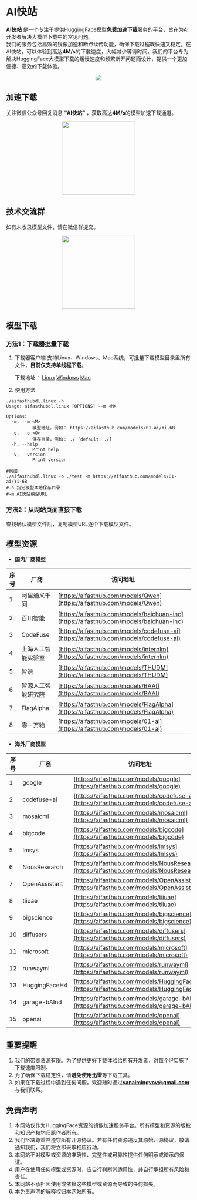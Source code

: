 # AI快站

**AI快站** 是一个专注于提供HuggingFace模型**免费加速下载**服务的平台，旨在为AI开发者解决大模型下载中的常见问题。<br>
我们的服务包括高效的镜像加速和断点续传功能，确保下载过程既快速又稳定。在AI快站，可以体验到高达**4M/s**的下载速度，大幅减少等待时间。我们的平台专为解决HuggingFace大模型下载的缓慢速度和频繁断开问题而设计，提供一个更加便捷、高效的下载体验。

<p align="center">
    <img src="https://aifasthub.com/models/webdata/speed.png"/>
<p>

## 加速下载
关注微信公众号回复消息 **“AI快站”** ，获取高达**4M/s**的模型加速下载通道。
<p align="center">
    <img src="https://aifasthub.com/models/webdata/gongzonghao.jpg" width="200"/>
<p>


## 技术交流群
如有未收录模型文件，请在微信群提交。
<p align="center">
    <img src="https://aifasthub.com/models/webdata/aifasthub-weixin.png" width="200"/>
<p>

## 模型下载
### 方法1：下载器批量下载
1. 下载器客户端
   支持Linux、Windows、Mac系统，可批量下载模型目录里所有文件，**目前仅支持单线程下载**。
   
   下载地址：  [Linux](https://aifasthub.com/models/webdata/aifasthubdl.linux.zip)  [Windows](https://aifasthub.com/models/webdata/aifasthubdl.exe.zip)  [Mac](https://aifasthub.com/models/webdata/aifasthubdl.mac.zip)

2.  使用方法
```shell
./aifasthubdl.linux -h
Usage: aifasthubdl.linux [OPTIONS] --m <M>

Options:
  -m, --m <M>
          模型地址，例如： https://aifasthub.com/models/01-ai/Yi-6B
  -o, --o <O>
          保存目录，例如： ./ [default: ./]
  -h, --help
          Print help
  -V, --version
          Print version

#例如
./aifasthubdl.linux -o ./test -m https://aifasthub.com/models/01-ai/Yi-6B
#-o 指定模型本地保存目录
#-m AI快站模型URL
```

### 方法2：从网站页面直接下载
查找确认模型文件后，复制模型URL逐个下载模型文件。


## 模型资源
- **国内厂商模型**

| 序号 | 厂商                 | 访问地址                            |
|------|----------------------|-----------------------------------|
| 1    | 阿里通义千问         | [https://aifasthub.com/models/Qwen](https://aifasthub.com/models/Qwen) |
| 2    | 百川智能             | [https://aifasthub.com/models/baichuan-inc](https://aifasthub.com/models/baichuan-inc) |
| 3    | CodeFuse             | [https://aifasthub.com/models/codefuse-ai](https://aifasthub.com/models/codefuse-ai) |
| 4    | 上海人工智能实验室   | [https://aifasthub.com/models/internlm](https://aifasthub.com/models/internlm) |
| 5    | 智谱                 | [https://aifasthub.com/models/THUDM](https://aifasthub.com/models/THUDM) |
| 6    | 智源人工智能研究院   | [https://aifasthub.com/models/BAAI](https://aifasthub.com/models/BAAI) |
| 7    | FlagAlpha         | [https://aifasthub.com/models/FlagAlpha](https://aifasthub.com/models/FlagAlpha) |
| 8    | 零一万物         | [https://aifasthub.com/models/01-ai](https://aifasthub.com/models/01-ai) |


- **海外厂商模型**

| 序号 | 厂商                | 访问地址                                                   |
| ---- | ------------------- | ---------------------------------------------------------- |
| 1    | google              | [https://aifasthub.com/models/google](https://aifasthub.com/models/google) |
| 2    | codefuse-ai         | [https://aifasthub.com/models/codefuse-ai](https://aifasthub.com/models/codefuse-ai) |
| 3    | mosaicml            | [https://aifasthub.com/models/mosaicml](https://aifasthub.com/models/mosaicml) |
| 4    | bigcode             | [https://aifasthub.com/models/bigcode](https://aifasthub.com/models/bigcode) |
| 5    | lmsys               | [https://aifasthub.com/models/lmsys](https://aifasthub.com/models/lmsys) |
| 6    | NousResearch        | [https://aifasthub.com/models/NousResearch](https://aifasthub.com/models/NousResearch) |
| 7    | OpenAssistant       | [https://aifasthub.com/models/OpenAssistant](https://aifasthub.com/models/OpenAssistant) |
| 8    | tiiuae              | [https://aifasthub.com/models/tiiuae](https://aifasthub.com/models/tiiuae) |
| 9    | bigscience          | [https://aifasthub.com/models/bigscience](https://aifasthub.com/models/bigscience) |
| 10   | diffusers           | [https://aifasthub.com/models/diffusers](https://aifasthub.com/models/diffusers) |
| 11   | microsoft           | [https://aifasthub.com/models/microsoft](https://aifasthub.com/models/microsoft) |
| 12   | runwayml            | [https://aifasthub.com/models/runwayml](https://aifasthub.com/models/runwayml) |
| 13   | HuggingFaceH4       | [https://aifasthub.com/models/HuggingFaceH4](https://aifasthub.com/models/HuggingFaceH4) |
| 14   | garage-bAInd        | [https://aifasthub.com/models/garage-bAInd](https://aifasthub.com/models/garage-bAInd) |
| 15   | openai              | [https://aifasthub.com/models/openai](https://aifasthub.com/models/openai) |


## 重要提醒
1. 我们的带宽资源有限。为了提供更好下载体验给所有开发者，对每个IP实施了下载速度限制。
2. 为了确保下载稳定性，请**避免使用迅雷**等下载工具。
3. 如果在下载过程中遇到任何问题，欢迎随时通过**yanaimingvov@gmail.com**与我们联系。

## 免责声明
1. 本网站仅作为HuggingFace资源的镜像加速服务平台。所有模型和资源的版权和知识产权均归原作者所有。
2. 我们坚决尊重并遵守所有开源协议。若有任何资源违反其原始开源协议，敬请通知我们，我们将立即采取相应行动。
3. 本网站不对模型或资源的准确性、完整性或可靠性提供任何明示或暗示的保证。
4. 用户在使用任何模型或资源时，应自行判断其适用性，并自行承担所有风险和责任。
5. 本网站不承担因使用或依赖这些模型或资源而导致的任何损失。
6. 本免责声明的解释权归本网站所有。

